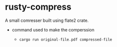 # rusty-compress

A small comresser built using flate2 crate.

- command used to make the comperssion 

  - ```rust
    cargo run original-file.pdf compressed-file
    ```
